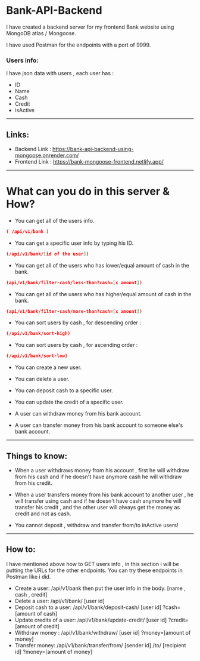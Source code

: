 # Bank-API-Backend

I have created a backend server for my frontend Bank website using MongoDB atlas / Mongoose.

I have used Postman for the endpoints with a port of 9999.

### Users info:

I have json data with users , each user has :

- ID
- Name
- Cash
- Credit
- isActive

---

## Links:

- Backend Link : https://bank-api-backend-using-mongoose.onrender.com/
- Frontend Link : https://bank-mongoose-frontend.netlify.app/

---

# What can you do in this server & How?

- You can get all of the users info.

```json
( /api/v1/bank )
```

- You can get a specific user info by typing his ID.

```json
(/api/v1/bank/[id of the user])
```

- You can get all of the users who has lower/equal amount of cash in the bank.

```json
(api/v1/bank/filter-cash/less-than?cash=[x amount])
```

- You can get all of the users who has higher/equal amount of cash in the bank.

```json
(api/v1/bank/filter-cash/more-than?cash=[x amount])
```

- You can sort users by cash , for descending order :

```json
(/api/v1/bank/sort-high)
```

- You can sort users by cash , for ascending order :

```json
(/api/v1/bank/sort-low)
```

- You can create a new user.
- You can delete a user.

- You can deposit cash to a specific user.
- You can update the credit of a specific user.

- A user can withdraw money from his bank account.
- A user can transfer money from his bank account to someone else's bank account.

---

## Things to know:

- When a user withdraws money from his account , first he will withdraw from his cash and if he doesn't have anymore cash
  he will withdraw from his credit.

- When a user transfers money from his bank account to another user , he will transfer using cash and if he doesn't have cash anymore he will transfer his credit , and the other user will always get the money as credit and not as cash.

- You cannot deposit , withdraw and transfer from/to inActive users!

---

## How to:

I have mentioned above how to GET users info , in this section i will be putting the URLs for the other endpoints.
You can try these endpoints in Postman like i did.

- Create a user: /api/v1/bank then put the user info in the body. [name , cash , credit]
- Delete a user: /api/v1/bank/ [user id]
- Deposit cash to a user: /api/v1/bank/deposit-cash/ [user id] ?cash=[amount of cash]
- Update credits of a user: /api/v1/bank/update-credit/ [user id] ?credit=[amount of credit]
- Withdraw money : /api/v1/bank/withdraw/ [user id] ?money=[amount of money]
- Transfer money: /api/v1/bank/transfer/from/ [sender id] /to/ [recipient id] ?money=[amount of money]
